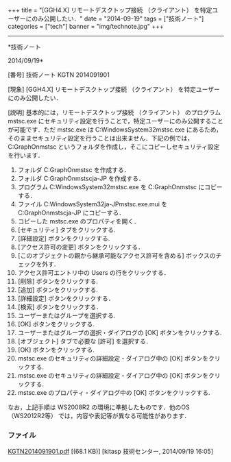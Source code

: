 ﻿+++
title = "[GGH4.X] リモートデスクトップ接続 （クライアント） を特定ユーザーにのみ公開したい．"
date = "2014-09-19"
tags = ["技術ノート"]
categories = ["tech"]
banner = "img/technote.jpg"
+++

-----------------------------------------------------------------------------------------------------------------------------

*技術ノート

2014/09/19*


[番号]
技術ノート KGTN 2014091901

[現象]
[GGH4.X] リモートデスクトップ接続 （クライアント）
を特定ユーザーにのみ公開したい．

[説明]
基本的には，リモートデスクトップ接続 （クライアント） のプログラム
mstsc.exe
にセキュリティ設定を行うことで，特定ユーザーにのみ公開することが可能です．ただ
mstsc.exe は C:WindowsSystem32mstsc.exe
にあるため，そのままセキュリティ設定を行うことは出来ません．下記の例では，
C:GraphOnmstsc
というフォルダを作成し，そこにコピーしセキュリティ設定を行います．

1) フォルダ C:GraphOnmstsc を作成する．
2) フォルダ C:GraphOnmstscja-JP を作成する．
3) プログラム C:WindowsSystem32mstsc.exe を C:GraphOnmstsc
にコピーする．
4) ファイル C:WindowsSystem32ja-JPmstsc.exe.mui を
C:GraphOnmstscja-JP にコピーする．
5) コピーした mstsc.exe のプロパティを開く．
6) [セキュリティ] タブをクリックする.
7) [詳細設定] ボタンをクリックする.
8) [アクセス許可の変更] ボタンをクリックする．
9) [このオブジェクトの親から継承可能なアクセス許可を含める]
ボックスのチェックを外す.
10) アクセス許可エントリ中の Users の行をクリックする．
11) [削除] ボタンをクリックする.
12) [追加] ボタンをクリックする.
13) [詳細設定] ボタンをクリックする．
14) [検索] ボタンをクリックする．
15) ユーザーまたはグループを選択する.
16) [OK] ボタンをクリックする.
17) ユーザーまたはグループの選択・ダイアログの [OK]
ボタンをクリックする.
18) [オブジェクト] タブで必要な [許可] を選択する．
19) [OK] ボタンをクリックする.
20) mstsc.exe のセキュリティの詳細設定・ダイアログ中の [OK]
ボタンをクリックする.
21) mstsc.exe のセキュリティの詳細設定・ダイアログ中の [OK]
ボタンをクリックする.
22) mstsc.exe のプロパティ・ダイアログ中の [OK] ボタンをクリックする.

なお，上記手順は WS2008R2 の環境に準拠したものです．他のOS
（WS2012R2等） では，内容や表記等が異なる可能性があります．


### ファイル

 
 


[KGTN2014091901.pdf](http://techreport.kitasp.net/attachments/download/1737/KGTN2014091901.pdf)
 [(68.1 KB)] [kitasp 技術センター, 2014/09/19
16:05]


 


 

